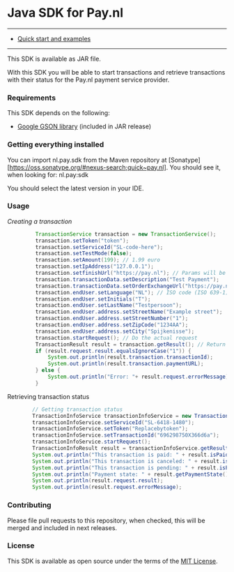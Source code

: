 # Java SDK for Pay.nl

---

- [Quick start and examples](#usage)

---

This SDK is available as JAR file.

With this SDK you will be able to start transactions and retrieve transactions with their status for the Pay.nl payment service provider.

### Requirements

This SDK depends on the following:
* [Google GSON library](https://github.com/google/gson) (included in JAR release)

### Getting everything installed
You can import nl.pay.sdk from the Maven repository at [Sonatype][https://oss.sonatype.org/#nexus-search;quick~pay.nl].
You should see it, when looking for:
 nl.pay:sdk

You should select the latest version in your IDE.


### Usage
_Creating a transaction_
```Java
         TransactionService transaction = new TransactionService();
         transaction.setToken("token");
         transaction.setServiceId("SL-code-here");
         transaction.setTestMode(false);
         transaction.setAmount(199); // 1.99 euro
         transaction.setIpAddress("127.0.0.1");
         transaction.setfinishUrl("https://pay.nl"); // Params will be added by Pay.nl
         transaction.transactionData.setDescription("Test Payment");
         transaction.transactionData.setOrderExchangeUrl("https://pay.nl"); // Status exchange URL
         transaction.endUser.setLanguage("NL"); // ISO code (ISO 639-1)
         transaction.endUser.setInitials("T");
         transaction.endUser.setLastName("Testpersoon");
         transaction.endUser.address.setStreetName("Example street");
         transaction.endUser.address.setStreetNumber("1");
         transaction.endUser.address.setZipCode("1234AA");
         transaction.endUser.address.setCity("Spijkenisse");
         transaction.startRequest(); // Do the actual request
         TransactionResult result = transaction.getResult(); // Return the result object
         if (result.request.result.equalsIgnoreCase("1")) {
             System.out.println(result.transaction.transactionId);
             System.out.println(result.transaction.paymentURL);
         } else {
             System.out.println("Error: "+ result.request.errorMessage); // Get the error message
         }
```

Retrieving transaction status
```Java
        // Getting transaction status
        TransactionInfoService transactionInfoService = new TransactionInfoService();
        transactionInfoService.setServiceId("SL-6418-1480");
        transactionInfoService.setToken("Replacebytoken");
        transactionInfoService.setTransactionId("696298750X366d6a");
        transactionInfoService.startRequest();
        TransactionInfoResult result = transactionInfoService.getResult();
        System.out.println("This transaction is paid: " + result.isPaid());
        System.out.println("This transaction is canceled: " + result.isCanceled());
        System.out.println("This transaction is pending: " + result.isPending());
        System.out.println("Payment state: " + result.getPaymentState());
        System.out.println(result.request.result);
        System.out.println(result.request.errorMessage);
```

### Contributing

Please file pull requests to this repository, when checked, this will be merged and included in next releases.


### License

This SDK is available as open source under the terms of the [MIT License](http://opensource.org/licenses/MIT).
